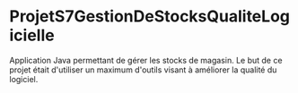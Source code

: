 # ProjetS7GestionDeStocksQualiteLogicielle
Application Java permettant de gérer les stocks de magasin. Le but de ce projet était d'utiliser un maximum d'outils visant à améliorer la qualité du logiciel.
